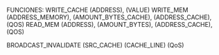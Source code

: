 FUNCIONES:
WRITE_CACHE (ADDRESS), (VALUE)
WRITE_MEM (ADDRESS_MEMORY), (AMOUNT_BYTES_CACHE), (ADDRESS_CACHE), (QOS)
READ_MEM (ADDRESS), (AMOUNT_BYTES), (ADDRESS_CACHE), (QOS)

BROADCAST_INVALIDATE (SRC_CACHE) (CACHE_LINE) (QoS)